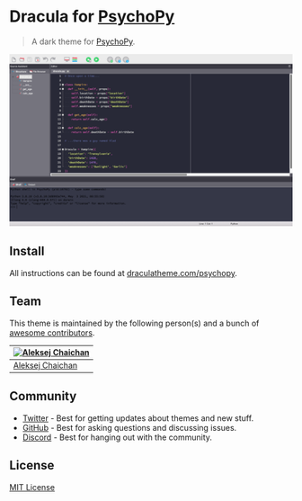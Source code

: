 # Dracula for [PsychoPy](https://www.psychopy.org/)

> A dark theme for [PsychoPy](https://www.psychopy.org/).

![Screenshot](./screenshot.png)

## Install

All instructions can be found at [draculatheme.com/psychopy](https://draculatheme.com/psychopy).

## Team

This theme is maintained by the following person(s) and a bunch of [awesome contributors](https://github.com/dracula/psychopy/graphs/contributors).

| [![Aleksej Chaichan](https://github.com/alexchaichan.png?size=100)](https://github.com/alexchaichan)  |
| ------------------------------------------------------------------------------------------------------|
| [Aleksej Chaichan](https://github.com/alexchaichan)                                                   |

## Community

- [Twitter](https://twitter.com/draculatheme) - Best for getting updates about themes and new stuff.
- [GitHub](https://github.com/dracula/dracula-theme/discussions) - Best for asking questions and discussing issues.
- [Discord](https://draculatheme.com/discord-invite) - Best for hanging out with the community.

## License

[MIT License](./LICENSE)

